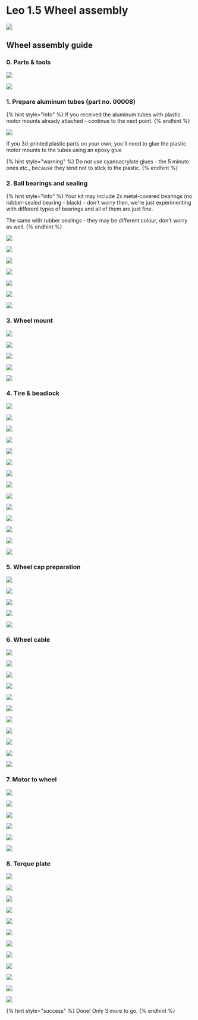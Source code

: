# Leo 1.5 Wheel assembly

![](../../.gitbook/assets/a0002-section.jpg)

## Wheel assembly guide

### 0. Parts & tools

![](../../.gitbook/assets/img_20190515_123406.jpg)

![](../../.gitbook/assets/img_20190515_123608.jpg)

### 1. Prepare aluminum tubes \(part no. 00008\)

{% hint style="info" %}
If you received the aluminum tubes with plastic motor mounts already attached - continue to the next point.
{% endhint %}

![](../../.gitbook/assets/00025.jpg) 

If you 3d-printed plastic parts on your own, you'll need to glue the plastic motor mounts to the tubes using an epoxy glue 

{% hint style="warning" %}
Do not use cyanoacrylate glues - the 5 minute ones etc., because they tend not to stick to the plastic.
{% endhint %}

### 2. Ball bearings and sealing

{% hint style="info" %}
Your kit may include 2x metal-covered bearings \(no rubber-sealed bearing - black\) - don't worry then, we're just experimenting with different types of bearings and all of them are just fine.

The same with rubber sealings - they may be different colour, don't worry as well.
{% endhint %}

![](../../.gitbook/assets/img_20190515_123723.jpg)

![](../../.gitbook/assets/img_20190515_123736.jpg)

![](../../.gitbook/assets/img_20190515_123919.jpg)

![](../../.gitbook/assets/img_20190515_124005.jpg)

![](../../.gitbook/assets/img_20190515_124113.jpg)

![](../../.gitbook/assets/img_20190515_124133.jpg)

![](../../.gitbook/assets/img_20190515_124150.jpg)

### 3. Wheel mount

![](../../.gitbook/assets/img_20190515_124250.jpg)

![](../../.gitbook/assets/img_20190515_124330.jpg)

![](../../.gitbook/assets/img_20190515_135506.jpg)

![](../../.gitbook/assets/img_20190515_124411.jpg)

![](../../.gitbook/assets/img_20190515_124458.jpg)

### 4. Tire & beadlock

![](../../.gitbook/assets/img_20190515_124541.jpg)

![](../../.gitbook/assets/img_20190515_124613.jpg)

![](../../.gitbook/assets/img_20190515_124645.jpg)

![](../../.gitbook/assets/img_20190515_124714.jpg)

![](../../.gitbook/assets/img_20190515_124924.jpg)

![](../../.gitbook/assets/img_20190515_124942.jpg)

![](../../.gitbook/assets/img_20190515_125013.jpg)

![](../../.gitbook/assets/img_20190515_125047.jpg)

![](../../.gitbook/assets/img_20190515_125053.jpg)

![](../../.gitbook/assets/img_20190515_125122.jpg)

![](../../.gitbook/assets/img_20190515_125149.jpg)

![](../../.gitbook/assets/img_20190515_125340.jpg)

![](../../.gitbook/assets/img_20190515_125353.jpg)

![](../../.gitbook/assets/img_20190515_125400.jpg)

### 5. Wheel cap preparation

![](../../.gitbook/assets/img_20190515_125610.jpg)

![](../../.gitbook/assets/img_20190515_125621.jpg)

![](../../.gitbook/assets/img_20190515_125649.jpg)

![](../../.gitbook/assets/img_20190515_125718.jpg)

![](../../.gitbook/assets/img_20190515_130917.jpg)

### 6. Wheel cable

![](../../.gitbook/assets/img_20190515_131539.jpg)

![](../../.gitbook/assets/img_20190515_134938.jpg)

![](../../.gitbook/assets/img_20190515_134943.jpg)

![](../../.gitbook/assets/img_20190515_131557.jpg)

![](../../.gitbook/assets/img_20190515_131617.jpg)

![](../../.gitbook/assets/img_20190515_131644.jpg)

![](../../.gitbook/assets/img_20190515_131725.jpg)

![](../../.gitbook/assets/img_20190515_131915.jpg)

![](../../.gitbook/assets/img_20190515_132149.jpg)

![](../../.gitbook/assets/img_20190515_132258.jpg)

![](../../.gitbook/assets/img_20190515_132302.jpg)

### 7. Motor to wheel

![](../../.gitbook/assets/img_20190515_132629.jpg)

![](../../.gitbook/assets/img_20190515_132700.jpg)

![](../../.gitbook/assets/img_20190515_132901.jpg)

![](../../.gitbook/assets/img_20190515_132934.jpg)

![](../../.gitbook/assets/img_20190515_133013.jpg)

![](../../.gitbook/assets/img_20190515_133146.jpg)

### 8. Torque plate

![](../../.gitbook/assets/img_20190515_133413.jpg)

![](../../.gitbook/assets/img_20190515_133451.jpg)

![](../../.gitbook/assets/img_20190515_133513.jpg)

![](../../.gitbook/assets/img_20190515_133549.jpg)

![](../../.gitbook/assets/img_20190515_133625.jpg)

![](../../.gitbook/assets/img_20190515_133703.jpg)

![](../../.gitbook/assets/img_20190515_133734.jpg)

![](../../.gitbook/assets/img_20190515_133757.jpg)

![](../../.gitbook/assets/img_20190515_133816.jpg)

![](../../.gitbook/assets/img_20190515_133829.jpg)

![](../../.gitbook/assets/img_20190515_133915.jpg)

![](../../.gitbook/assets/img_20190515_133931.jpg)

{% hint style="success" %}
Done! Only 3 more to go.
{% endhint %}


